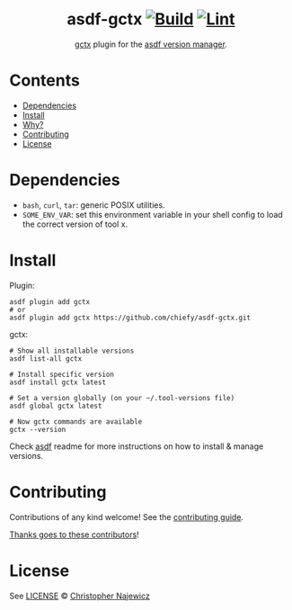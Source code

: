 <div align="center">

# asdf-gctx [![Build](https://github.com/chiefy/asdf-gctx/actions/workflows/build.yml/badge.svg)](https://github.com/chiefy/asdf-gctx/actions/workflows/build.yml) [![Lint](https://github.com/chiefy/asdf-gctx/actions/workflows/lint.yml/badge.svg)](https://github.com/chiefy/asdf-gctx/actions/workflows/lint.yml)


[gctx](https://github.com/adamrodger/gcloud-ctx) plugin for the [asdf version manager](https://asdf-vm.com).

</div>

# Contents

- [Dependencies](#dependencies)
- [Install](#install)
- [Why?](#why)
- [Contributing](#contributing)
- [License](#license)

# Dependencies

- `bash`, `curl`, `tar`: generic POSIX utilities.
- `SOME_ENV_VAR`: set this environment variable in your shell config to load the correct version of tool x.

# Install

Plugin:

```shell
asdf plugin add gctx
# or
asdf plugin add gctx https://github.com/chiefy/asdf-gctx.git
```

gctx:

```shell
# Show all installable versions
asdf list-all gctx

# Install specific version
asdf install gctx latest

# Set a version globally (on your ~/.tool-versions file)
asdf global gctx latest

# Now gctx commands are available
gctx --version
```

Check [asdf](https://github.com/asdf-vm/asdf) readme for more instructions on how to
install & manage versions.

# Contributing

Contributions of any kind welcome! See the [contributing guide](contributing.md).

[Thanks goes to these contributors](https://github.com/chiefy/asdf-gctx/graphs/contributors)!

# License

See [LICENSE](LICENSE) © [Christopher Najewicz](https://github.com/chiefy/)
